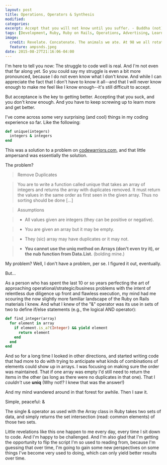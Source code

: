```yaml
---
layout: post
title: Operations, Operators & Synthesis
modified:
categories:
excerpt: Accept that you will not know until you suffer. - Buddha (not)
tags: [Development, Ruby, Ruby on Rails, Operations, Advertising, Learning]
image:
  credit: Revelate. Concatenate. The animals we ate. At 98 we all rotate.
  feature: ampsnds.jpeg
date: 2015-08-27T21:16:06-04:00
---
```

I'm here to tell you now: The struggle to code well is real. And I'm not even that far along yet. So you could say my struggle is even a bit more pronounced, because I do not even know what I don't know. And while I can appreciate the fact that I don't have to know it all--and that I will never know enough to make me feel like I know enough--it's still difficult to accept.

But acceptance is the key to getting better. Accepting that you suck, and you don't know enough. And you have to keep screwing up to learn more and get better.

I've come across some very surprising (and cool) things in my coding experience so far. Like the following:

~~~ ruby
def unique(integers)
  integers & integers
end
~~~

This was a solution to a problem on <a href="http://codewarriors.com">codewarriors.com</a>, and that little ampersand was essentially the solution.

The problem?

> Remove Duplicates

> You are to write a function called unique that takes an array of integers and returns the array with duplicates removed. It must return the values in the same order as first seen in the given array. Thus no sorting should be done [...]

> Assumptions

> * All values given are integers (they can be positive or negative).

> * You are given an array but it may be empty.

> * They (sic) array may have duplicates or it may not.

> * <b>You cannot use the uniq method on Arrays (don't even try it), or the nub function from Data.List.</b> (bolding mine.)

My problem? Well, I don't have a problem, per se. I figured it out, eventually.

But...

As a person who has spent the last 10 or so years perfecting the art of approaching operational/strategic/business problems with the intent of relentless due diligence up front and flawless execution, my mind had me scouring the now slightly more familiar landscape of the Ruby on Rails materials I knew. And what I knew of the "&" operator was its use in sets of two to define if/else statements (e.g., the logical AND operator):

~~~ ruby
def find_integer(array)
  for element in array
    if element.is_a?(Integer) && yield element
      return element
    end
  end
end
~~~

And so for a long time I looked in other directions, and started writing code that had more to do with trying to anticipate what kinds of combinations of elements could show up in arrays. I was focusing on making sure the order was maintained. That if one array was empty I'd still need to return the items in the other (as long as there were no duplicates in that one). That I <i>couldn't</i> use <b>uniq</b> (Why not!? I knew that was the answer!)

And my mind wandered around in that forest for awhile. Then I saw it.

Simple, peaceful: &

The single & operator as used with the Array class in Ruby takes two sets of data, and simply returns the set intersection (read: common elements) of those two sets.

Little revelations like this one happen to me every day, every time I sit down to code. And I'm happy to be challenged. And I'm also glad that I'm getting the opportunity to flip the script I'm so used to reading from, because I'm guessing that over time, I'm going to gain some new perspectives on some things I've become very used to doing, which can only yield better results over time.
